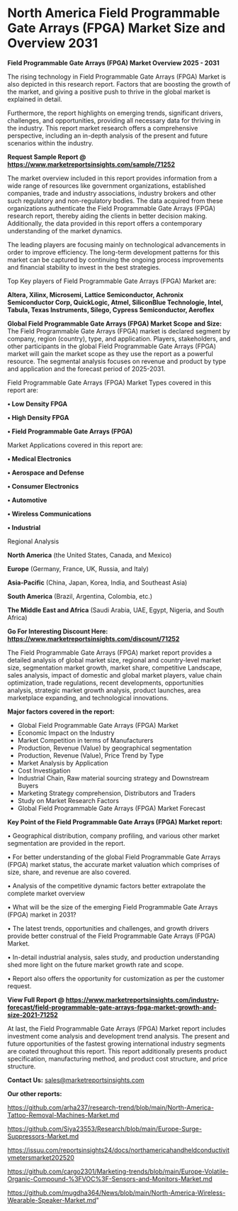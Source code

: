  # North America Field Programmable Gate Arrays (FPGA) Market Size and Overview 2031

<Strong> Field Programmable Gate Arrays (FPGA) Market Overview 2025 - 2031</strong>

The rising technology in Field Programmable Gate Arrays (FPGA) Market is also depicted in this research report. Factors that are boosting the growth of the market, and giving a positive push to thrive in the global market is explained in detail.

Furthermore, the report highlights on emerging trends, significant drivers, challenges, and opportunities, providing all necessary data for thriving in the industry. This report market research offers a comprehensive perspective, including an in-depth analysis of the present and future scenarios within the industry.

<strong>Request Sample Report @ <a href=https://www.marketreportsinsights.com/sample/71252>https://www.marketreportsinsights.com/sample/71252</a></strong>

The market overview included in this report provides information from a wide range of resources like government organizations, established companies, trade and industry associations, industry brokers and other such regulatory and non-regulatory bodies. The data acquired from these organizations authenticate the Field Programmable Gate Arrays (FPGA) research report, thereby aiding the clients in better decision making. Additionally, the data provided in this report offers a contemporary understanding of the market dynamics.

The leading players are focusing mainly on technological advancements in order to improve efficiency. The long-term development patterns for this market can be captured by continuing the ongoing process improvements and financial stability to invest in the best strategies.

Top Key players of Field Programmable Gate Arrays (FPGA) Market are:

<strong>Altera, Xilinx, Microsemi, Lattice Semiconductor, Achronix Semiconductor Corp, QuickLogic, Atmel, SiliconBlue Technologie, Intel, Tabula, Texas Instruments, Silego, Cypress Semiconductor, Aeroflex</strong>

<strong><b>Global Field Programmable Gate Arrays (FPGA) Market Scope and Size:</b></strong>
The Field Programmable Gate Arrays (FPGA) market is declared segment by company, region (country), type, and application. Players, stakeholders, and other participants in the global Field Programmable Gate Arrays (FPGA) market will gain the market scope as they use the report as a powerful resource. The segmental analysis focuses on revenue and product by type and application and the forecast period of 2025-2031.

Field Programmable Gate Arrays (FPGA) Market Types covered in this report are:

<strong>• Low Density FPGA

• High Density FPGA

• Field Programmable Gate Arrays (FPGA)</strong>

Market Applications covered in this report are:

<strong>• Medical Electronics

• Aerospace and Defense

• Consumer Electronics

• Automotive

• Wireless Communications

• Industrial</strong> 

Regional Analysis

<strong>North America</strong> (the United States, Canada, and Mexico)

<strong>Europe</strong> (Germany, France, UK, Russia, and Italy)

<strong>Asia-Pacific</strong> (China, Japan, Korea, India, and Southeast Asia)

<strong>South America</strong> (Brazil, Argentina, Colombia, etc.)

<strong>The Middle East and Africa</strong> (Saudi Arabia, UAE, Egypt, Nigeria, and South Africa)

<strong>Go For Interesting Discount Here: <a href=https://www.marketreportsinsights.com/discount/71252>https://www.marketreportsinsights.com/discount/71252</a></strong>

The Field Programmable Gate Arrays (FPGA) market report provides a detailed analysis of global market size, regional and country-level market size, segmentation market growth, market share, competitive Landscape, sales analysis, impact of domestic and global market players, value chain optimization, trade regulations, recent developments, opportunities analysis, strategic market growth analysis, product launches, area marketplace expanding, and technological innovations.

<strong><b>Major factors covered in the report:</b></strong>
<ul>
  <li>Global Field Programmable Gate Arrays (FPGA) Market </li>
  <li>Economic Impact on the Industry</li>
  <li>Market Competition in terms of Manufacturers</li>
  <li>Production, Revenue (Value) by geographical segmentation</li>
  <li>Production, Revenue (Value), Price Trend by Type</li>
  <li>Market Analysis by Application</li>
  <li>Cost Investigation</li>
  <li>Industrial Chain, Raw material sourcing strategy and Downstream Buyers</li>
  <li>Marketing Strategy comprehension, Distributors and Traders</li>
  <li>Study on Market Research Factors</li>
  <li>Global Field Programmable Gate Arrays (FPGA) Market Forecast</li>
</ul>

<strong><b>Key Point of the Field Programmable Gate Arrays (FPGA) Market report:</b></strong>

• Geographical distribution, company profiling, and various other market segmentation are provided in the report.

• For better understanding of the global Field Programmable Gate Arrays (FPGA) market status, the accurate market valuation which comprises of size, share, and revenue are also covered.

• Analysis of the competitive dynamic factors better extrapolate the complete market overview

• What will be the size of the emerging Field Programmable Gate Arrays (FPGA) market in 2031?

• The latest trends, opportunities and challenges, and growth drivers provide better construal of the Field Programmable Gate Arrays (FPGA) Market.

• In-detail industrial analysis, sales study, and production understanding shed more light on the future market growth rate and scope.

• Report also offers the opportunity for customization as per the customer request.

<strong><b>View Full Report @ <a href=https://www.marketreportsinsights.com/industry-forecast/field-programmable-gate-arrays-fpga-market-growth-and-size-2021-71252>https://www.marketreportsinsights.com/industry-forecast/field-programmable-gate-arrays-fpga-market-growth-and-size-2021-71252</a></b></strong>


At last, the Field Programmable Gate Arrays (FPGA) Market report includes investment come analysis and development trend analysis. The present and future opportunities of the fastest growing international industry segments are coated throughout this report. This report additionally presents product specification, manufacturing method, and product cost structure, and price structure.

<strong>Contact Us:</strong>
sales@marketreportsinsights.com

<strong>Our other reports:</strong>

<a href=https://github.com/arha237/research-trend/blob/main/North-America-Tattoo-Removal-Machines-Market.md>https://github.com/arha237/research-trend/blob/main/North-America-Tattoo-Removal-Machines-Market.md</a>

<a href=https://github.com/Siya23553/Research/blob/main/Europe-Surge-Suppressors-Market.md>https://github.com/Siya23553/Research/blob/main/Europe-Surge-Suppressors-Market.md</a>

<a href=https://issuu.com/reportsinsights24/docs/northamericahandheldconductivitymetersmarket202520>https://issuu.com/reportsinsights24/docs/northamericahandheldconductivitymetersmarket202520</a>

<a href=https://github.com/cargo2301/Marketing-trends/blob/main/Europe-Volatile-Organic-Compound-%3FVOC%3F-Sensors-and-Monitors-Market.md>https://github.com/cargo2301/Marketing-trends/blob/main/Europe-Volatile-Organic-Compound-%3FVOC%3F-Sensors-and-Monitors-Market.md</a>

<a href=https://github.com/mugdha364/News/blob/main/North-America-Wireless-Wearable-Speaker-Market.md>https://github.com/mugdha364/News/blob/main/North-America-Wireless-Wearable-Speaker-Market.md</a>"
